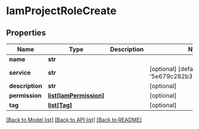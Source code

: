 # IamProjectRoleCreate

## Properties
Name | Type | Description | Notes
------------ | ------------- | ------------- | -------------
**name** | **str** |  | 
**service** | **str** |  | [optional] [default to '5e679c282b39c4353cd86f34']
**description** | **str** |  | [optional] 
**permission** | [**list[IamPermission]**](IamPermission.md) |  | [optional] 
**tag** | [**list[Tag]**](Tag.md) |  | [optional] 

[[Back to Model list]](../README.md#documentation-for-models) [[Back to API list]](../README.md#documentation-for-api-endpoints) [[Back to README]](../README.md)


